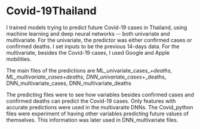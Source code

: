 # Covid-19Thailand

I trained models trying to predict future Covid-19 cases in Thailand, using machine learning and deep neural networks -- both univariate and multivariate. For the univariate, the predictor was either confirmed cases or confirmed deaths.
I set inputs to be the previous 14-days data. For the multivariate, besides the Covid-19 cases, I used Google and Apple mobilities. 

The main files of the predictions are ML_univariate_cases_+_deaths, ML_multivariate_cases_+_deaths, DNN_univariate_cases_+_deaths, DNN_multivariate_cases, DNN_multivariate_deaths

The predicting files were to see how variables besides confirmed cases and confirmed deaths can predict the Covid-19 cases. Only features with accurate predictions were used in the multivaraite DNNs.
The Covid_python files were experiment of having other variables predicting future values of themselves. This information was later used in DNN_multivariate files.
